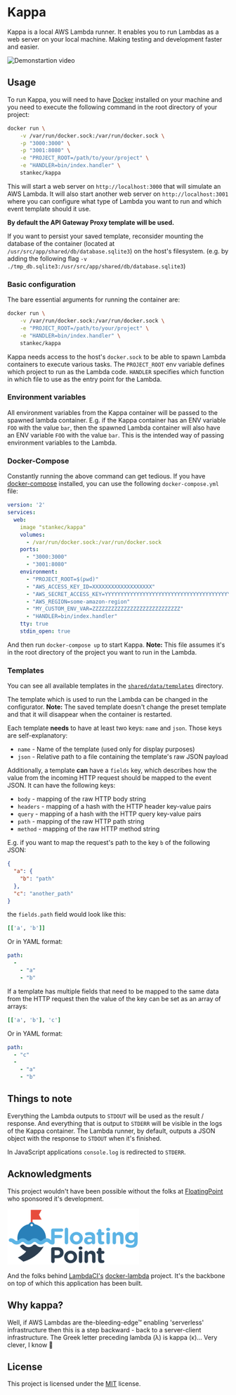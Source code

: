 # Kappa

Kappa is a local AWS Lambda runner. It enables you to run Lambdas as a web
server on your local machine. Making testing and development faster and easier.

![Demonstartion video](http://i.giphy.com/3o7bu7zFFPcMP3al8Y.gif)

## Usage

To run Kappa, you will need to have [Docker](https://www.docker.com/) installed
on your machine and you need to execute the following command in the root
directory of your project:

```Bash
docker run \
    -v /var/run/docker.sock:/var/run/docker.sock \
    -p "3000:3000" \
    -p "3001:8080" \
    -e "PROJECT_ROOT=/path/to/your/project" \
    -e "HANDLER=bin/index.handler" \
    stankec/kappa
```

This will start a web server on `http://localhost:3000` that will simulate an
AWS Lambda. It will also start another web server on `http://localhost:3001`
where you can configure what type of Lambda you want to run and which event
template should it use.

__By default the API Gateway Proxy template will be used.__

If you want to persist your saved template, reconsider mounting the database of
the container (located at `/usr/src/app/shared/db/database.sqlite3`) on the
host's filesystem.
(e.g. by adding the following flag
`-v ./tmp_db.sqlite3:/usr/src/app/shared/db/database.sqlite3`)

### Basic configuration

The bare essential arguments for running the container are:

```Bash
docker run \
    -v /var/run/docker.sock:/var/run/docker.sock \
    -e "PROJECT_ROOT=/path/to/your/project" \
    -e "HANDLER=bin/index.handler" \
    stankec/kappa
```

Kappa needs access to the host's `docker.sock` to be able to spawn Lambda
containers to execute various tasks. The `PROJECT_ROOT` env variable defines
which project to run as the Lambda code. `HANDLER` specifies which function in
which file to use as the entry point for the Lambda.

### Environment variables

All environment variables from the Kappa container will be passed to the spawned
lambda container. E.g. if the Kappa container has an ENV variable `FOO` with the
value `bar`, then the spawned Lambda container will also have an ENV variable
`FOO` with the value `bar`. This is the intended way of passing environment
variables to the Lambda.

### Docker-Compose

Constantly running the above command can get tedious. If you have
[docker-compose](https://docs.docker.com/compose/) installed, you can use the
following `docker-compose.yml` file:

```YAML
version: '2'
services:
  web:
    image "stankec/kappa"
    volumes:
      - /var/run/docker.sock:/var/run/docker.sock
    ports:
      - "3000:3000"
      - "3001:8080"
    environment:
      - "PROJECT_ROOT=$(pwd)"
      - "AWS_ACCESS_KEY_ID=XXXXXXXXXXXXXXXXXXX"
      - "AWS_SECRET_ACCESS_KEY=YYYYYYYYYYYYYYYYYYYYYYYYYYYYYYYYYYYYYYYYY"
      - "AWS_REGION=some-amazon-region"
      - "MY_CUSTOM_ENV_VAR=ZZZZZZZZZZZZZZZZZZZZZZZZZZZZ"
      - "HANDLER=bin/index.handler"
    tty: true
    stdin_open: true
```

And then run `docker-compose up` to start Kappa.
__Note:__ This file assumes it's in the root directory of the project you want
to run in the Lambda.

### Templates

You can see all available templates in the
[`shared/data/templates`](/shared/data/templates) directory.

The template which is used to run the Lambda can be changed in the configurator.
__Note:__ The saved template doesn't change the preset template and that
it will disappear when the container is restarted.

Each template __needs__ to have at least two keys: `name` and `json`. Those keys
are self-explanatory:

* `name` - Name of the template (used only for display purposes)
* `json` - Relative path to a file containing the template's raw JSON payload

Additionally, a template __can__ have a `fields` key, which describes how the
value from the incoming HTTP request should be mapped to the event JSON. It can
have the following keys:

* `body` - mapping of the raw HTTP body string
* `headers` - mapping of a hash with the HTTP header key-value pairs
* `query` - mapping of a hash with the HTTP query key-value pairs
* `path` - mapping of the raw HTTP path string
* `method` - mapping of the raw HTTP method string

E.g. if you want to map the request's path to the key `b` of the following JSON:

```JSON
{
  "a": {
    "b": "path"
  },
  "c": "another_path"
}
```

the `fields.path` field would look like this:

```Ruby
[['a', 'b']]
```

Or in YAML format:

```YAML
path:
  -
    - "a"
    - "b"
```

If a template has multiple fields that need to be mapped to the same data from
the HTTP request then the value of the key can be set as an array of arrays:

```Ruby
[['a', 'b'], 'c']
```

Or in YAML format:

```YAML
path:
  - "c"
  -
    - "a"
    - "b"
```

## Things to note

Everything the Lambda outputs to `STDOUT` will be used as the result / response.
And everything that is output to `STDERR` will be visible in the logs of the
Kappa container. The Lambda runner, by default, outputs a JSON object with the
response to `STDOUT` when it's finished.

In JavaScript applications `console.log` is redirected to `STDERR`.

## Acknowledgments

This project wouldn't have been possible without the folks at
[FloatingPoint](https://floatingpoint.io) who sponsored it's development.

[![FloatingPoint logo](/assets/resized_fp_logo.png)](https://floatingpoint.io)

And the folks behind
[LambdaCI's](https://github.com/lambci/lambci)
[docker-lambda](https://github.com/lambci/docker-lambda)
project. It's the backbone on top of which this application has been built.

## Why kappa?

Well, if AWS Lambdas are the-bleeding-edge™ enabling 'serverless'
infrastructure then this is a step backward - back to a server-client
infrastructure. The Greek letter preceding lambda (λ) is kappa (κ)...
Very clever, I know 🤣

## License

This project is licensed under the [MIT](LICENSE.txt) license.
